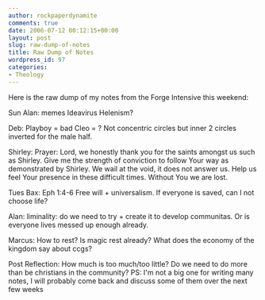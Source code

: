 ```yaml
---
author: rockpaperdynamite
comments: true
date: 2006-07-12 00:12:15+00:00
layout: post
slug: raw-dump-of-notes
title: Raw Dump of Notes
wordpress_id: 97
categories:
- Theology
---
```


Here is the raw dump of my notes from the Forge Intensive this weekend:<!-- more -->

Sun Alan:
memes
Ideavirus
Helenism?

Deb:
Playboy = bad
Cleo = ?
Not concentric circles but inner 2 circles inverted for the male half.

Shirley:
Prayer: Lord, we honestly thank you for the saints amongst us such as Shirley. Give me the strength of conviction to follow Your way as demonstrated by Shirley.
We wail at the void, it does not answer us.
Help us feel Your presence in these difficult times. Without You we are lost.

Tues Bax:
Eph 1:4-6
Free will + universalism. If everyone is saved, can I not choose life?

Alan:
liminality: do we need to try + create it to develop communitas. Or is everyone lives messed up enough already.

Marcus:
How to rest? Is magic rest already?
What does the economy of the kingdom say about ccgs?

Post Reflection:
How much is too much/too little? Do we need to do more than be christians in the community?
PS: I'm not a big one for writing many notes, I will probably come back and discuss some of them over the next few weeks
